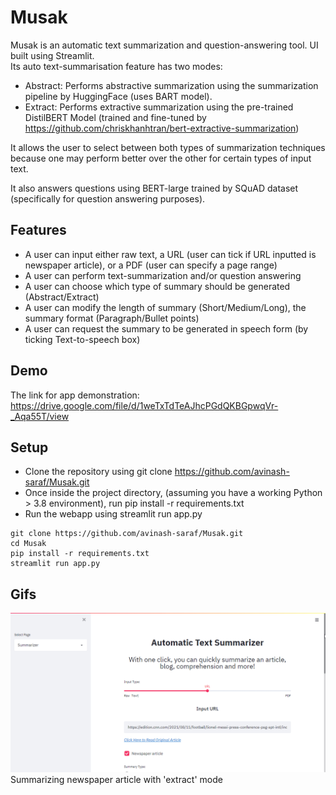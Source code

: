 # Musak
Musak is an automatic text summarization and question-answering tool. UI built using Streamlit. <br>
Its auto text-summarisation feature has two modes: 
  - Abstract: Performs abstractive summarization using the summarization pipeline by HuggingFace (uses BART model). 
  - Extract: Performs extractive summarization using the pre-trained DistilBERT Model (trained and fine-tuned by https://github.com/chriskhanhtran/bert-extractive-summarization)

It allows the user to select between both types of summarization techniques because one may perform better over the other for certain types of input text. 

It also answers questions using BERT-large trained by SQuAD dataset (specifically for question answering purposes).

## Features
 - A user can input either raw text, a URL (user can tick if URL inputted is newspaper article), or a PDF (user can specify a page range) 
 - A user can perform text-summarization and/or question answering
 - A user can choose which type of summary should be generated (Abstract/Extract)
 - A user can modify the length of summary (Short/Medium/Long), the summary format (Paragraph/Bullet points)
 - A user can request the summary to be generated in speech form (by ticking Text-to-speech box)

## Demo
The link for app demonstration: https://drive.google.com/file/d/1weTxTdTeAJhcPGdQKBGpwqVr-_Aqa55T/view

## Setup 
 - Clone the repository using git clone https://github.com/avinash-saraf/Musak.git
 - Once inside the project directory, (assuming you have a working Python > 3.8 environment), run pip install -r requirements.txt
 - Run the webapp using streamlit run app.py

  ```
  git clone https://github.com/avinash-saraf/Musak.git
  cd Musak
  pip install -r requirements.txt
  streamlit run app.py
  ```

## Gifs
<img src="https://github.com/avinash-saraf/Musak/blob/main/gifs/summary_url_gif.gif" heigth=600 width=600> <br>
Summarizing newspaper article with 'extract' mode
